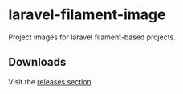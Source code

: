 # laravel-filament-image
Project images for laravel filament-based projects. 

## Downloads

Visit the [releases section](https://github.com/jmarkfen/laravel-filament-image/releases)
